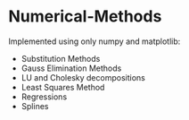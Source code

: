 # Numerical-Methods

Implemented using only numpy and matplotlib: 
- Substitution Methods
- Gauss Elimination Methods
- LU and Cholesky decompositions
- Least Squares Method
- Regressions
- Splines
